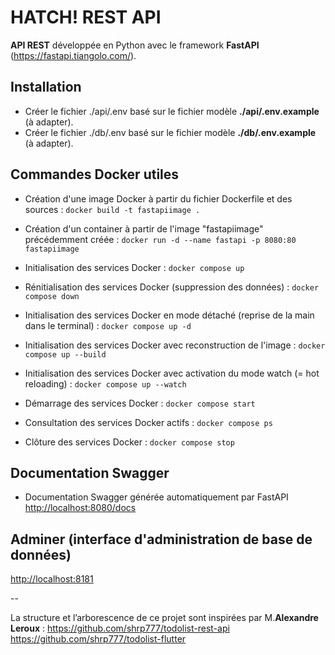 # HATCH! REST API

__API REST__ développée en Python avec le framework __FastAPI__ (<https://fastapi.tiangolo.com/>).

## Installation

- Créer le fichier ./api/.env  basé sur le fichier modèle __./api/.env.example__ (à adapter).
- Créer le fichier ./db/.env  basé sur le fichier modèle __./db/.env.example__ (à adapter).

## Commandes Docker utiles

- Création d'une image Docker à partir du fichier Dockerfile et des sources :
`docker build -t fastapiimage .`

- Création d'un container à partir de l'image "fastapiimage" précédemment créée :
`docker run -d --name fastapi -p 8080:80 fastapiimage`

- Initialisation des services Docker :
`docker compose up`

- Rénitialisation des services Docker (suppression des données) :
`docker compose down`

- Initialisation des services Docker en mode détaché (reprise de la main dans le terminal) :
`docker compose up -d`

- Initialisation des services Docker avec reconstruction de l'image :
`docker compose up --build`

- Initialisation des services Docker avec activation du mode watch (= hot reloading) :
`docker compose up --watch`

- Démarrage des services Docker :
`docker compose start`

- Consultation des services Docker actifs :
`docker compose ps`

- Clôture des services Docker :
`docker compose stop`

## Documentation Swagger

- Documentation Swagger générée automatiquement par FastAPI
<http://localhost:8080/docs>

## Adminer (interface d'administration de base de données)

<http://localhost:8181>

--

La structure et l’arborescence de ce projet sont inspirées par M.__Alexandre Leroux__ :
https://github.com/shrp777/todolist-rest-api
https://github.com/shrp777/todolist-flutter

